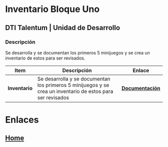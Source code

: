 # Inventario Bloque Uno
## DTI Talentum | Unidad de Desarrollo
### Descripción
Se desarrolla y se documentan los primeros 5 minijuegos y se crea un inventario de estos para ser revisados.

| **Item**                  | Descripción                                                          | Enlace                                                                                                                                                                                                                                                                                                                                          |
| ------------------------------ | -------------------------------------------------------------------- | ------------------------------------------------------------------------------------------------------------------------------------------------------------------------------------------------------------------------------------------------------------------------------------------------------------------------------------------------ |
| **Inventario**     | Se desarrolla y se documentan los primeros 5 minijuegos y se crea un inventario de estos para ser revisados            | **[Documentación](https://talentumlab.github.io/DTI-Unity-Docs/BuildInventory/index.html)**                                                                                                                                                                                                                                                                                                                                                                                                                                                                                                                                                                |

# Enlaces
## [Home](../index.md)
